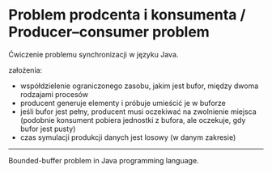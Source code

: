 # Problem prodcenta i konsumenta / Producer–consumer problem

Ćwiczenie problemu synchronizacji w języku Java.

założenia:
- współdzielenie ograniczonego zasobu, jakim jest bufor, między dwoma rodzajami procesów
- producent generuje elementy i próbuje umieścić je w buforze
- jeśli bufor jest pełny, producent musi oczekiwać na zwolnienie miejsca (podobnie konsument pobiera jednostki z bufora, ale oczekuje, gdy bufor jest pusty)
- czas symulacji produkcji danych jest losowy (w danym zakresie)
---

Bounded-buffer problem in Java programming language.
